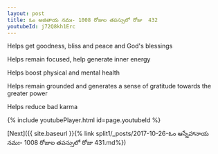 ```yaml
---
layout: post
title: ఓం అజితాయ నమః- 1008 రోజుల తపస్సులో రోజు  432
youtubeId: j72Q8kh1Erc
---
```

 
 
Helps get goodness, bliss and peace and God's blessings
 
Helps remain focused, help generate inner energy 
 
Helps boost physical and mental health 
 
Helps remain grounded and generates a sense of gratitude towards the greater power 
 
Helps reduce bad karma
 
 
 
 


{% include youtubePlayer.html id=page.youtubeId %}
 
[Next]({{ site.baseurl }}{% link  split1/_posts/2017-10-26-ఓం ఆస్నేహానాయ నమః- 1008 రోజుల తపస్సులో రోజు  431.md%})
 
